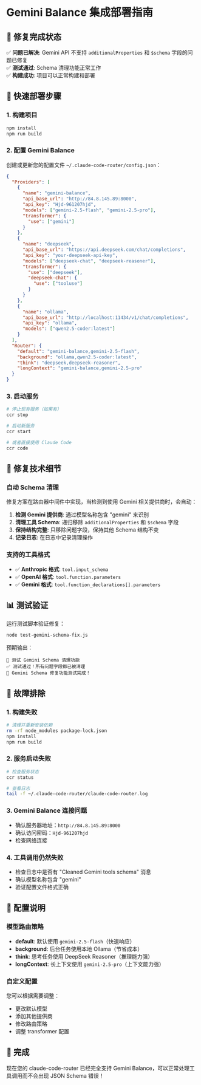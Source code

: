 # Gemini Balance 集成部署指南

## 🎯 修复完成状态

✅ **问题已解决**: Gemini API 不支持 `additionalProperties` 和 `$schema` 字段的问题已修复  
✅ **测试通过**: Schema 清理功能正常工作  
✅ **构建成功**: 项目可以正常构建和部署  

## 🚀 快速部署步骤

### 1. 构建项目

```bash
npm install
npm run build
```

### 2. 配置 Gemini Balance

创建或更新您的配置文件 `~/.claude-code-router/config.json`：

```json
{
  "Providers": [
    {
      "name": "gemini-balance",
      "api_base_url": "http://84.8.145.89:8000",
      "api_key": "Hjd-961207hjd",
      "models": ["gemini-2.5-flash", "gemini-2.5-pro"],
      "transformer": {
        "use": ["gemini"]
      }
    },
    {
      "name": "deepseek",
      "api_base_url": "https://api.deepseek.com/chat/completions",
      "api_key": "your-deepseek-api-key",
      "models": ["deepseek-chat", "deepseek-reasoner"],
      "transformer": {
        "use": ["deepseek"],
        "deepseek-chat": {
          "use": ["tooluse"]
        }
      }
    },
    {
      "name": "ollama",
      "api_base_url": "http://localhost:11434/v1/chat/completions",
      "api_key": "ollama",
      "models": ["qwen2.5-coder:latest"]
    }
  ],
  "Router": {
    "default": "gemini-balance,gemini-2.5-flash",
    "background": "ollama,qwen2.5-coder:latest",
    "think": "deepseek,deepseek-reasoner",
    "longContext": "gemini-balance,gemini-2.5-pro"
  }
}
```

### 3. 启动服务

```bash
# 停止现有服务（如果有）
ccr stop

# 启动新服务
ccr start

# 或者直接使用 Claude Code
ccr code
```

## 🔧 修复技术细节

### 自动 Schema 清理

修复方案在路由器中间件中实现，当检测到使用 Gemini 相关提供商时，会自动：

1. **检测 Gemini 提供商**: 通过模型名称包含 "gemini" 来识别
2. **清理工具 Schema**: 递归移除 `additionalProperties` 和 `$schema` 字段
3. **保持结构完整**: 只移除问题字段，保持其他 Schema 结构不变
4. **记录日志**: 在日志中记录清理操作

### 支持的工具格式

- ✅ **Anthropic 格式**: `tool.input_schema`
- ✅ **OpenAI 格式**: `tool.function.parameters`  
- ✅ **Gemini 格式**: `tool.function_declarations[].parameters`

## 📊 测试验证

运行测试脚本验证修复：

```bash
node test-gemini-schema-fix.js
```

预期输出：
```
🧪 测试 Gemini Schema 清理功能
✅ 测试通过！所有问题字段都已被清理
🎉 Gemini Schema 修复功能测试完成！
```

## 🐛 故障排除

### 1. 构建失败
```bash
# 清理并重新安装依赖
rm -rf node_modules package-lock.json
npm install
npm run build
```

### 2. 服务启动失败
```bash
# 检查服务状态
ccr status

# 查看日志
tail -f ~/.claude-code-router/claude-code-router.log
```

### 3. Gemini Balance 连接问题
- 确认服务器地址：`http://84.8.145.89:8000`
- 确认访问密码：`Hjd-961207hjd`
- 检查网络连接

### 4. 工具调用仍然失败
- 检查日志中是否有 "Cleaned Gemini tools schema" 消息
- 确认模型名称包含 "gemini"
- 验证配置文件格式正确

## 📝 配置说明

### 模型路由策略

- **default**: 默认使用 `gemini-2.5-flash`（快速响应）
- **background**: 后台任务使用本地 Ollama（节省成本）
- **think**: 思考任务使用 DeepSeek Reasoner（推理能力强）
- **longContext**: 长上下文使用 `gemini-2.5-pro`（上下文能力强）

### 自定义配置

您可以根据需要调整：
- 更改默认模型
- 添加其他提供商
- 修改路由策略
- 调整 transformer 配置

## 🎉 完成

现在您的 claude-code-router 已经完全支持 Gemini Balance，可以正常处理工具调用而不会出现 JSON Schema 错误！
